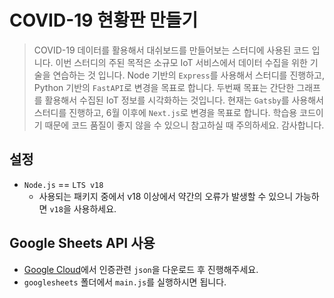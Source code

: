 # COVID-19 현황판 만들기

> COVID-19 데이터를 활용해서 대쉬보드를 만들어보는 스터디에 사용된 코드 입니다. 이번 스터디의 주된 목적은 소규모 IoT 서비스에서 데이터 수집을 위한 기술을 연습하는 것 입니다. Node 기반의 `Express`를 사용해서 스터디를 진행하고, Python 기반의 `FastAPI`로 변경을 목표로 합니다. 두번째 목표는 간단한 그래프를 활용해서 수집된 IoT 정보를 시각화하는 것입니다. 현재는 `Gatsby`를 사용해서 스터디를 진행하고, 6월 이후에 `Next.js`로 변경을 목표로 합니다. 학습용 코드이기 때문에 코드 품질이 좋지 않을 수 있으니 참고하실 때 주의하세요. 감사합니다.

## 설정
* `Node.js` == `LTS v18` 
    - 사용되는 패키지 중에서 v18 이상에서 약간의 오류가 발생할 수 있으니 가능하면 `v18`을 사용하세요.

## Google Sheets API 사용
- [Google Cloud](https://console.cloud.google.com)에서 인증관련 `json`을 다운로드 후 진행해주세요.
- `googlesheets` 폴더에서 `main.js`를 실행하시면 됩니다.


